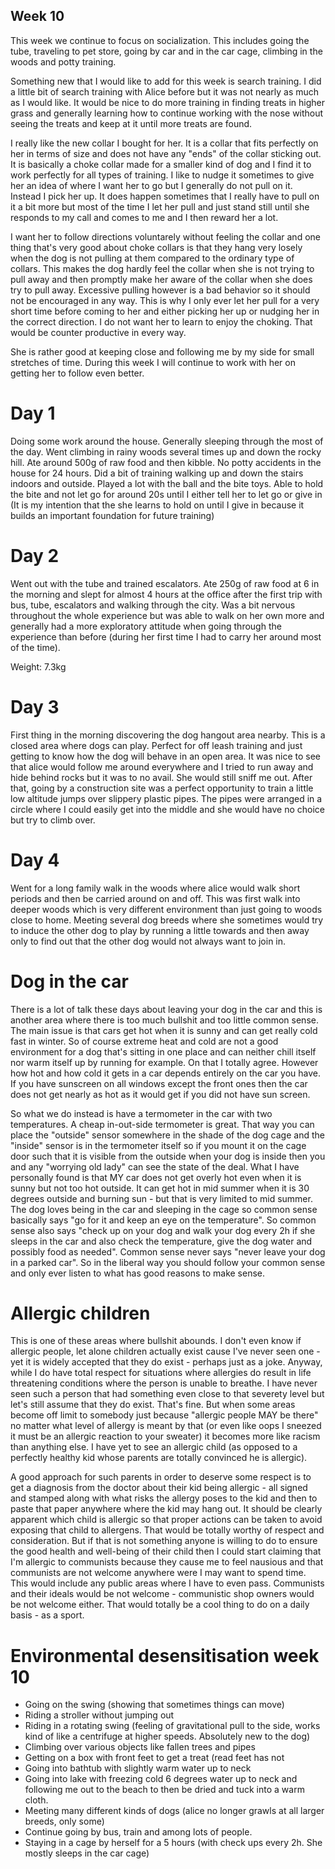 ## Week 10

This week we continue to focus on socialization. This includes going the tube, traveling to pet store, going by car and in the car cage, climbing in the woods and potty training. 

Something new that I would like to add for this week is search training. I did a little bit of search training with Alice before but it was not nearly as much as I would like. It would be nice to do more training in finding treats in higher grass and generally learning how to continue working with the nose without seeing the treats and keep at it until more treats are found.

I really like the new collar I bought for her. It is a collar that fits perfectly on her in terms of size and does not have any "ends" of the collar sticking out. It is basically a choke collar made for a smaller kind of dog and I find it to work perfectly for all types of training. I like to nudge it sometimes to give her an idea of where I want her to go but I generally do not pull on it. Instead I pick her up. It does happen sometimes that I really have to pull on it a bit more but most of the time I let her pull and just stand still until she responds to my call and comes to me and I then reward her a lot. 

I want her to follow directions voluntarely without feeling the collar and one thing that's very good about choke collars is that they hang very losely when the dog is not pulling at them compared to the ordinary type of collars. This makes the dog hardly feel the collar when she is not trying to pull away and then promptly make her aware of the collar when she does try to pull away. Excessive pulling however is a bad behavior so it should not be encouraged in any way. This is why I only ever let her pull for a very short time before coming to her and either picking her up or nudging her in the correct direction. I do not want her to learn to enjoy the choking. That would be counter productive in every way. 

She is rather good at keeping close and following me by my side for small stretches of time. During this week I will continue to work with her on getting her to follow even better. 

# Day 1
Doing some work around the house. Generally sleeping through the most of the day. Went climbing in rainy woods several times up and down the rocky hill. Ate around 500g of raw food and then kibble. No potty accidents in the house for 24 hours. Did a bit of training walking up and down the stairs indoors and outside. Played a lot with the ball and the bite toys. Able to hold the bite and not let go for around 20s until I either tell her to let go or give in (It is my intention that the she learns to hold on until I give in because it builds an important foundation for future training)

# Day 2
Went out with the tube and trained escalators. Ate 250g of raw food at 6 in the morning and slept for almost 4 hours at the office after the first trip with bus, tube, escalators and walking through the city. Was a bit nervous throughout the whole experience but was able to walk on her own more and generally had a more exploratory attitude when going through the experience than before (during her first time I had to carry her around most of the time). 

Weight: 7.3kg

# Day 3
First thing in the morning discovering the dog hangout area nearby. This is a closed area where dogs can play. Perfect for off leash training and just getting to know how the dog will behave in an open area. It was nice to see that alice would follow me around everywhere and I tried to run away and hide behind rocks but it was to no avail. She would still sniff me out. After that, going by a construction site was a perfect opportunity to train a little low altitude jumps over slippery plastic pipes. The pipes were arranged in a circle where I could easily get into the middle and she would have no choice but try to climb over. 

# Day 4
Went for a long family walk in the woods where alice would walk short periods and then be carried around on and off. This was first walk into deeper woods which is very different environment than just going to woods close to home. Meeting several dog breeds where she sometimes would try to induce the other dog to play by running a little towards and then away only to find out that the other dog would not always want to join in. 

# Dog in the car
There is a lot of talk these days about leaving your dog in the car and this is another area where there is too much bullshit and too little common sense. The main issue is that cars get hot when it is sunny and can get really cold fast in winter. So of course extreme heat and cold are not a good environment for a dog that's sitting in one place and can neither chill itself nor warm itself up by running for example. On that I totally agree. However how hot and how cold it gets in a car depends entirely on the car you have. If you have sunscreen on all windows except the front ones then the car does not get nearly as hot as it would get if you did not have sun screen. 

So what we do instead is have a termometer in the car with two temperatures. A cheap in-out-side termometer is great. That way you can place the "outside" sensor somewhere in the shade of the dog cage and the "inside" sensor is in the termometer itself so if you mount it on the cage door such that it is visible from the outside when your dog is inside then you and any "worrying old lady" can see the state of the deal. What I have personally found is that MY car does not get overly hot even when it is sunny but not too hot outside. It can get hot in mid summer when it is 30 degrees outside and burning sun - but that is very limited to mid summer. The dog loves being in the car and sleeping in the cage so common sense basically says "go for it and keep an eye on the temperature". So common sense also says "check up on your dog and walk your dog every 2h if she sleeps in the car and also check the temperature, give the dog water and possibly food as needed". Common sense never says "never leave your dog in a parked car". So in the liberal way you should follow your common sense and only ever listen to what has good reasons to make sense. 

# Allergic children
This is one of these areas where bullshit abounds. I don't even know if allergic people, let alone children actually exist cause I've never seen one - yet it is widely accepted that they do exist - perhaps just as a joke. Anyway, while I do have total respect for situations where allergies do result in life threatening conditions where the person is unable to breathe. I have never seen such a person that had something even close to that severety level but let's still assume that they do exist. That's fine. But when some areas become off limit to somebody just because "allergic people MAY be there" no matter what level of allergy is meant by that (or even like oops I sneezed it must be an allergic reaction to your sweater) it becomes more like racism than anything else. I have yet to see an allergic child (as opposed to a perfectly healthy kid whose parents are totally convinced he is allergic). 

A good approach for such parents in order to deserve some respect is to get a diagnosis from the doctor about their kid being allergic - all signed and stamped along with what risks the allergy poses to the kid and then to paste that paper anywhere where the kid may hang out. It should be clearly apparent which child is allergic so that proper actions can be taken to avoid exposing that child to allergens. That would be totally worthy of respect and consideration. But if that is not something anyone is willing to do to ensure the good health and well-being of their child then I could start claiming that I'm allergic to communists because they cause me to feel nausious and that communists are not welcome anywhere were I may want to spend time. This would include any public areas where I have to even pass. Communists and their ideals would be not welcome - communistic shop owners would be not welcome either. That would totally be a cool thing to do on a daily basis - as a sport. 

# Environmental desensitisation week 10
* Going on the swing (showing that sometimes things can move)
* Riding a stroller without jumping out
* Riding in a rotating swing (feeling of gravitational pull to the side, works kind of like a centrifuge at higher speeds. Absolutely new to the dog)
* Climbing over various objects like fallen trees and pipes
* Getting on a box with front feet to get a treat (read feet has not 
* Going into bathtub with slightly warm water up to neck
* Going into lake with freezing cold 6 degrees water up to neck and following me out to the beach to then be dried and tuck into a warm cloth. 
* Meeting many different kinds of dogs (alice no longer grawls at all larger breeds, only some)
* Continue going by bus, train and among lots of people. 
* Staying in a cage by herself for a 5 hours (with check ups every 2h. She mostly sleeps in the car cage)
